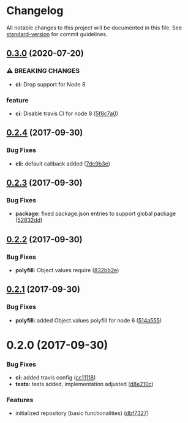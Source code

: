 # Changelog

All notable changes to this project will be documented in this file. See [standard-version](https://github.com/conventional-changelog/standard-version) for commit guidelines.

## [0.3.0](https://github.com/Morishiri/simple-coverage-badger/compare/v0.2.4...v0.3.0) (2020-07-20)


### ⚠ BREAKING CHANGES

* **ci:** Drop support for Node 8

### feature

* **ci:** Disable travis CI for node 8 ([5f8c7a0](https://github.com/Morishiri/simple-coverage-badger/commit/5f8c7a04500e692727eea33bc26bf28350f4dacb))

<a name="0.2.4"></a>
## [0.2.4](https://github.com/Morishiri/simple-coverage-badger/compare/v0.2.3...v0.2.4) (2017-09-30)


### Bug Fixes

* **cli:** default callback added ([7dc9b3e](https://github.com/Morishiri/simple-coverage-badger/commit/7dc9b3e))



<a name="0.2.3"></a>
## [0.2.3](https://github.com/Morishiri/simple-coverage-badger/compare/v0.2.2...v0.2.3) (2017-09-30)


### Bug Fixes

* **package:** fixed package.json entries to support global package ([52832dd](https://github.com/Morishiri/simple-coverage-badger/commit/52832dd))



<a name="0.2.2"></a>
## [0.2.2](https://github.com/Morishiri/simple-coverage-badger/compare/v0.2.1...v0.2.2) (2017-09-30)


### Bug Fixes

* **polyfill:** Object.values require ([832bb2e](https://github.com/Morishiri/simple-coverage-badger/commit/832bb2e))



<a name="0.2.1"></a>
## [0.2.1](https://github.com/Morishiri/simple-coverage-badger/compare/v0.2.0...v0.2.1) (2017-09-30)


### Bug Fixes

* **polyfill:** added Object.values polyfill for node 6 ([514a555](https://github.com/Morishiri/simple-coverage-badger/commit/514a555))



<a name="0.2.0"></a>
# 0.2.0 (2017-09-30)


### Bug Fixes

* **ci:** added travis config ([cc11118](https://github.com/Morishiri/simple-coverage-badger/commit/cc11118))
* **tests:** tests added, implementation adjusted ([d8e210c](https://github.com/Morishiri/simple-coverage-badger/commit/d8e210c))


### Features

* initialized repository (basic functionalities) ([dbf7327](https://github.com/Morishiri/simple-coverage-badger/commit/dbf7327))
